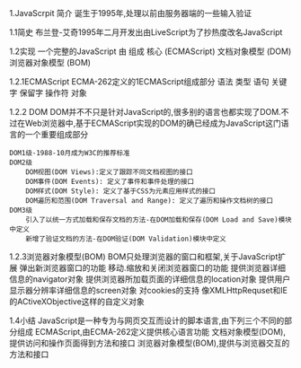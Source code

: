 1.JavaScrpit 简介
    诞生于1995年,处理以前由服务器端的一些输入验证

1.1简史
    布兰登-艾奇1995年二月开发出由LiveScript为了抄热度改名JavaScript

1.2实现
    一个完整的JavaScript 由 组成
    核心  (ECMAScript)
    文档对象模型 (DOM)
    浏览器对象模型 (BOM)

1.2.1ECMAScript
    ECMA-262定义的1ECMAScript组成部分
        语法
        类型
        语句
        关键字
        保留字
        操作符
        对象

1.2.2 DOM
    DOM并不不只是针对JavaScript的,很多别的语言也都实现了DOM.不过在Web浏览器中,基于ECMAScript实现的DOM的确已经成为JavaScript这门语言的一个重要组成部分

    DOM1级-1988-10月成为W3C的推荐标准
    DOM2级
        DOM视图(DOM Views):定义了跟踪不同文档视图的接口
        DOM事件(DOM Events): 定义了事件和事件处理的接口
        DOM样式(DOM Style): 定义了基于CSS为元素应用样式的接口
        DOM遍历和范围(DOM Traversal and Range): 定义了遍历和操作文档树的接口
    DOM3级  
        引入了以统一方式加载和保存文档的方法-在DOM加载和保存(DOM Load and Save)模块中定义
        新增了验证文档的方法-在DOM验证(DOM Validation)模块中定义

1.2.3浏览器对象模型(BOM)
    BOM只处理浏览器的窗口和框架,关于JavaScript扩展
        弹出新浏览器窗口的功能
        移动.缩放和关闭浏览器窗口的功能
        提供浏览器详细信息的navigator对象
        提供浏览器所加载页面的详细信息的location对象
        提供用户显示器分辨率详细信息的screen对象
        对cookies的支持
        像XMLHttpRequset和IE的ACtiveXObjective这样的自定义对象

1.4小结
    JavaScript是一种专为与网页交互而设计的脚本语言,由下列三个不同的部分组成
        ECMAScript,由ECMA-262定义提供核心语言功能
        文档对象模型(DOM),提供访问和操作页面得到方法和接口
        浏览器对象模型(BOM),提供与浏览器交互的方法和接口








